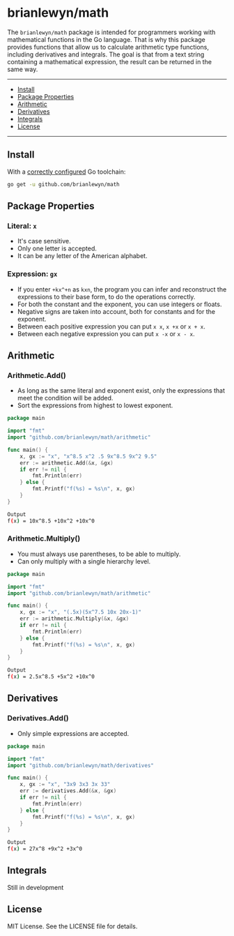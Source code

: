 # brianlewyn/math

The `brianlewyn/math` package is intended for programmers working with mathematical functions in the Go language. That is why this package provides functions that allow us to calculate arithmetic type functions, including derivatives and integrals. The goal is that from a text string containing a mathematical expression, the result can be returned in the same way.

---
* [Install](#install)
* [Package Properties](#package-properties)
* [Arithmetic](#arithmetic)
* [Derivatives](#derivatives)
* [Integrals](#integrals)
* [License](#license)
---



## Install
With a [correctly configured](https://golang.org/doc/install#testing) Go toolchain:

```sh
go get -u github.com/brianlewyn/math
```

## Package Properties
### Literal: `x`
* It's case sensitive.
* Only one letter is accepted.
* It can be any letter of the American alphabet.

### Expression: `gx`
* If you enter `+kx^+n` as `kxn`, the program you can infer and reconstruct the expressions to their base form, to do the operations correctly.
* For both the constant and the exponent, you can use integers or floats.
* Negative signs are taken into account, both for constants and for the exponent.
* Between each positive expression you can put `x x`, `x +x` or `x + x`.
* Between each negative expression you can put `x -x` or `x - x`.

## Arithmetic
### Arithmetic.Add()
* As long as the same literal and exponent exist, only the expressions that meet the condition will be added.
* Sort the expressions from highest to lowest exponent.
```go
package main

import "fmt"
import "github.com/brianlewyn/math/arithmetic"

func main() {
	x, gx := "x", "x^8.5 x^2 .5 9x^8.5 9x^2 9.5"
	err := arithmetic.Add(&x, &gx)
	if err != nil {
		fmt.Println(err)
	} else {
		fmt.Printf("f(%s) = %s\n", x, gx)
	}
}
```
```bash
Output
f(x) = 10x^8.5 +10x^2 +10x^0
```

### Arithmetic.Multiply()
* You must always use parentheses, to be able to multiply.
* Can only multiply with a single hierarchy level.
```go
package main

import "fmt"
import "github.com/brianlewyn/math/arithmetic"

func main() {
	x, gx := "x", "(.5x)(5x^7.5 10x 20x-1)"
	err := arithmetic.Multiply(&x, &gx)
	if err != nil {
		fmt.Println(err)
	} else {
		fmt.Printf("f(%s) = %s\n", x, gx)
	}
}
```
```bash
Output
f(x) = 2.5x^8.5 +5x^2 +10x^0
```

## Derivatives
### Derivatives.Add()
* Only simple expressions are accepted.
```go
package main

import "fmt"
import "github.com/brianlewyn/math/derivatives"

func main() {
	x, gx := "x", "3x9 3x3 3x 33"
	err := derivatives.Add(&x, &gx)
	if err != nil {
		fmt.Println(err)
	} else {
		fmt.Printf("f(%s) = %s\n", x, gx)
	}
}
```
```bash
Output
f(x) = 27x^8 +9x^2 +3x^0
```

## Integrals
Still in development

## License
MIT License. See the LICENSE file for details.
